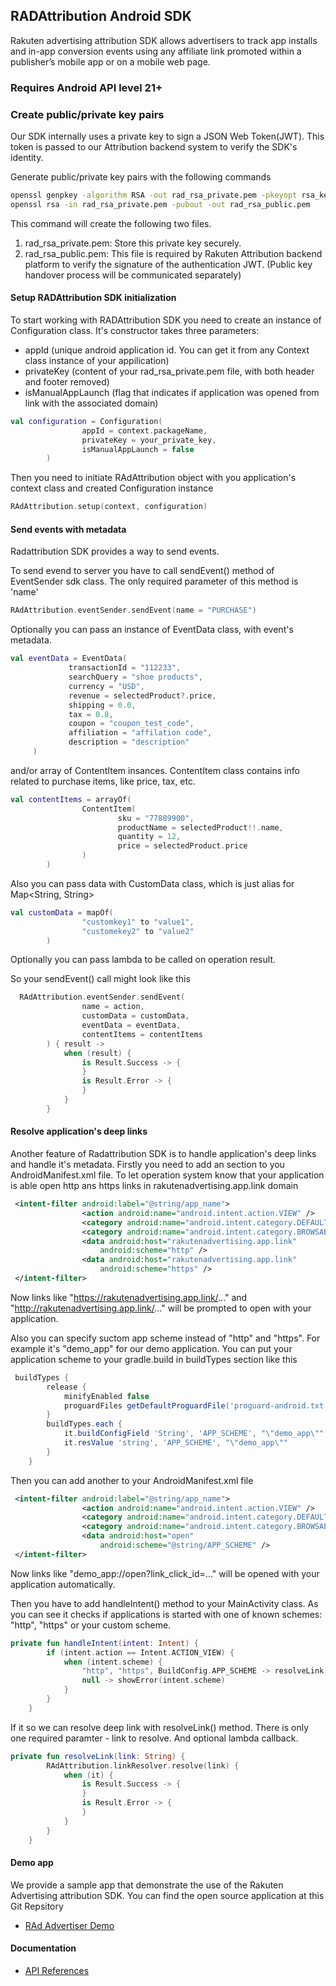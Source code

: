 ## RADAttribution Android SDK

Rakuten advertising attribution SDK allows advertisers to track app installs and in-app conversion events using any affiliate link promoted within a publisher’s mobile app or on a mobile web page.

### Requires Android API level 21+


### Create public/private key pairs
Our SDK internally uses a private key to sign a JSON Web Token(JWT).
This token is passed to our Attribution backend system to verify the SDK's identity. 

Generate public/private key pairs with the following commands

```sh
openssl genpkey -algorithm RSA -out rad_rsa_private.pem -pkeyopt rsa_keygen_bits:256
openssl rsa -in rad_rsa_private.pem -pubout -out rad_rsa_public.pem
```
This command will create the following two files.
1. rad_rsa_private.pem: Store this private key securely.
2. rad_rsa_public.pem: This file is required by Rakuten Attribution backend platform to verify the signature of the authentication JWT. 
(Public key handover process will be communicated separately)

#### Setup RADAttribution SDK initialization
To start working with RADAttribution SDK you need to create an instance of Configuration class. 
It's constructor takes three parameters: 
 - appId (unique android application id. You can get it from any Context class instance of your appilication)
 - privateKey (content of your rad_rsa_private.pem file, with both header and footer removed)
 - isManualAppLaunch (flag that indicates if application was opened from link with the associated domain)
```kotlin
val configuration = Configuration(
                appId = context.packageName,
                privateKey = your_private_key,
                isManualAppLaunch = false
        )
```

Then you need to initiate RAdAttribution object with you application's context class and created Configuration instance
```kotlin
RAdAttribution.setup(context, configuration)
```

#### Send events with metadata

Radattribution SDK provides a way to send events.

To send evend to server you have to call sendEvent() method of EventSender sdk class. 
The only required parameter of this method is 'name'
```kotlin
RAdAttribution.eventSender.sendEvent(name = "PURCHASE")
```

Optionally you can pass an instance of EventData class, with event's metadata. 
```kotlin
val eventData = EventData(
             transactionId = "112233",
             searchQuery = "shoe products",
             currency = "USD",
             revenue = selectedProduct?.price,
             shipping = 0.0,
             tax = 0.8,
             coupon = "coupon_test_code",
             affiliation = "affilation code",
             description = "description"
     ) 
``` 

and/or array of ContentItem insances. ContentItem class contains info related to purchase items, like price, tax, etc. 
```kotlin
val contentItems = arrayOf(
                ContentItem(
                        sku = "77889900",
                        productName = selectedProduct!!.name,
                        quantity = 12,
                        price = selectedProduct.price
                )
        )
```

Also you can pass data with CustomData class, which is just alias for Map<String, String> 
```kotlin
val customData = mapOf(
                "customkey1" to "value1",
                "customekey2" to "value2"
        )
```

Optionally you can pass lambda to be called on operation result. 

So your sendEvent() call might look like this 
```kotlin
  RAdAttribution.eventSender.sendEvent(
                name = action,
                customData = customData,
                eventData = eventData,
                contentItems = contentItems
        ) { result ->
            when (result) {
                is Result.Success -> {
                }
                is Result.Error -> {
                }
            }
        }
```

#### Resolve application's deep links
Another feature of Radattribution SDK is to handle application's deep links and handle it's metadata.
Firstly you need to add an <intent-filter> section to you AndroidManifest.xml file. 
To let operation system know that your application is able open http ans https links in rakutenadvertising.app.link domain
```xml
 <intent-filter android:label="@string/app_name">
                <action android:name="android.intent.action.VIEW" />
                <category android:name="android.intent.category.DEFAULT" />
                <category android:name="android.intent.category.BROWSABLE" />
                <data android:host="rakutenadvertising.app.link"
                    android:scheme="http" />
                <data android:host="rakutenadvertising.app.link"
                    android:scheme="https" />
 </intent-filter> 
```
Now links like  "https://rakutenadvertising.app.link/..." and "http://rakutenadvertising.app.link/..." will be prompted to open with your application.

Also you can specify suctom app scheme instead of "http" and "https". For example it's "demo_app" for our demo application. 
You can put your application scheme to your gradle.build in buildTypes section like this
```groovy
 buildTypes {
        release {
            minifyEnabled false
            proguardFiles getDefaultProguardFile('proguard-android.txt'), 'proguard-rules.pro'
        }
        buildTypes.each {
            it.buildConfigField 'String', 'APP_SCHEME', "\"demo_app\""
            it.resValue 'string', 'APP_SCHEME', "\"demo_app\""
        }
    }
```

Then you can add another <intent-filter> to your AndroidManifest.xml file     
```xml
 <intent-filter android:label="@string/app_name">
                <action android:name="android.intent.action.VIEW" />
                <category android:name="android.intent.category.DEFAULT" />
                <category android:name="android.intent.category.BROWSABLE" />
                <data android:host="open"
                    android:scheme="@string/APP_SCHEME" />
 </intent-filter>
```
Now links like "demo_app://open?link_click_id=..." will be opened with your application automatically.

Then you have to add handleIntent() method to your MainActivity class. 
As you can see it checks if applications is started with one of known schemes: "http", "https" or your custom scheme. 
```kotlin
private fun handleIntent(intent: Intent) {
        if (intent.action == Intent.ACTION_VIEW) {
            when (intent.scheme) {
                "http", "https", BuildConfig.APP_SCHEME -> resolveLink(intent.data.toString())
                null -> showError(intent.scheme)
            }
        }
    }
```

If it so we can resolve deep link with resolveLink() method. There is only one required paramter - link to resolve.
And optional lambda callback. 
```kotlin
private fun resolveLink(link: String) {
        RAdAttribution.linkResolver.resolve(link) {
            when (it) {
                is Result.Success -> {
                }
                is Result.Error -> {
                }
            }
        }
    }
```

#### Demo app
We provide a sample app that demonstrate the use of the Rakuten Advertising attribution SDK. You can find the open source application at this Git Repsitory
* [RAd Advertiser Demo](https://github.com/Rakuten-Advertising-Developers/radadvertiser-demo-android)


#### Documentation
* [API References](https://rakuten-advertising-developers.github.io/RADAttribution-SDK-Android/)
